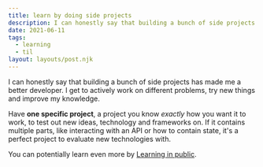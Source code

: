 ```yaml
---
title: learn by doing side projects
description: I can honestly say that building a bunch of side projects has made me a better developer
date: 2021-06-11
tags: 
  - learning
  - til
layout: layouts/post.njk
---
```


I can honestly say that building a bunch of side projects has made me a better developer. I get to actively work on different problems, try new things and improve my knowledge.

Have **one specific project**, a project you know _exactly_ how you want it to work, to test out new ideas, technology and frameworks on. If it contains multiple parts, like interacting with an API or how to contain state, it's a perfect project to evaluate new technologies with.

You can potentially learn even more by [Learning in public](/posts/learning-in-public).